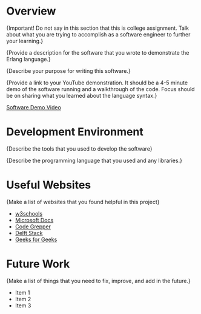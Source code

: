 # Overview

{Important!  Do not say in this section that this is college assignment.  Talk about what you are trying to accomplish as a software engineer to further your learning.}

{Provide a description for the software that you wrote to demonstrate the Erlang language.}

{Describe your purpose for writing this software.}

{Provide a link to your YouTube demonstration.  It should be a 4-5 minute demo of the software running and a walkthrough of the code.  Focus should be on sharing what you learned about the language syntax.}

[Software Demo Video](http://youtube.link.goes.here)

# Development Environment

{Describe the tools that you used to develop the software}

{Describe the programming language that you used and any libraries.}

# Useful Websites

{Make a list of websites that you found helpful in this project}
* [w3schools](https://www.w3schools.com/cs/cs_type_casting.php)
* [Microsoft Docs](https://docs.microsoft.com/en-us/dotnet/csharp/programming-guide/types/how-to-convert-a-string-to-a-number)
* [Code Grepper](https://www.codegrepper.com/code-examples/csharp/c%23+randomly+generate+numbers+between+1+and+3)
* [Delft Stack](https://www.delftstack.com/howto/csharp/how-to-make-a-dealy-in-csharp/)
* [Geeks for Geeks](https://www.geeksforgeeks.org/program-to-print-a-new-line-in-c-sharp/#:~:text=By%20using%3A%20%5Cn%20%E2%80%93%20It)


# Future Work

{Make a list of things that you need to fix, improve, and add in the future.}
* Item 1
* Item 2
* Item 3
